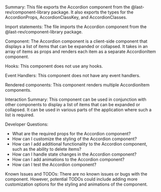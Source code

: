 Summary:
This file exports the Accordion component from the @last-rev/component-library package. It also exports the types for the AccordionProps, AccordionClassKey, and AccordionClasses. 

Import statements:
The file imports the Accordion component from the @last-rev/component-library package.

Component:
The Accordion component is a client-side component that displays a list of items that can be expanded or collapsed. It takes in an array of items as props and renders each item as a separate AccordionItem component. 

Hooks:
This component does not use any hooks.

Event Handlers:
This component does not have any event handlers.

Rendered components:
This component renders multiple AccordionItem components.

Interaction Summary:
This component can be used in conjunction with other components to display a list of items that can be expanded or collapsed. It can be used in various parts of the application where such a list is required.

Developer Questions:
- What are the required props for the Accordion component?
- How can I customize the styling of the Accordion component?
- How can I add additional functionality to the Accordion component, such as the ability to delete items?
- How can I handle state changes in the Accordion component?
- How can I add animations to the Accordion component?
- How can I test the Accordion component? 

Known Issues and TODOs:
There are no known issues or bugs with the component. However, potential TODOs could include adding more customization options for the styling and animations of the component.